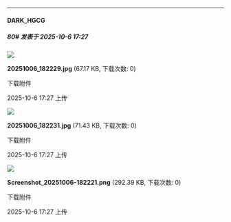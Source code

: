 ﻿
*****

####  DARK_HGCG  
##### 80#       发表于 2025-10-6 17:27

<img src="https://img.stage1st.com/forum/202510/06/172719rp6syxqig8zdyps9.jpg" referrerpolicy="no-referrer">

<strong>20251006_182229.jpg</strong> (67.17 KB, 下载次数: 0)

下载附件

2025-10-6 17:27 上传

<img src="https://img.stage1st.com/forum/202510/06/172719w5yerebyybyyyzr3.jpg" referrerpolicy="no-referrer">

<strong>20251006_182231.jpg</strong> (71.43 KB, 下载次数: 0)

下载附件

2025-10-6 17:27 上传

<img src="https://img.stage1st.com/forum/202510/06/172719vysbshmeeaevi0ee.png" referrerpolicy="no-referrer">

<strong>Screenshot_20251006-182221.png</strong> (292.39 KB, 下载次数: 0)

下载附件

2025-10-6 17:27 上传

